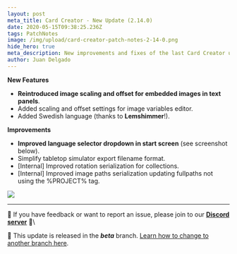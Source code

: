 ```yaml
---
layout: post
meta_title: Card Creator - New Update (2.14.0)
date: 2020-05-15T09:38:25.236Z
tags: PatchNotes
image: /img/upload/card-creator-patch-notes-2-14-0.png
hide_hero: true
meta_description: New improvements and fixes of the last Card Creator update!
author: Juan Delgado
---
```


**New Features**

* **Reintroduced image scaling and offset for embedded images in text panels**.
* Added scaling and offset settings for image variables editor.
* Added Swedish language (thanks to **Lemshimmer**!).



**Improvements**

* **Improved language selector dropdown in start screen** (see screenshot below).
* Simplify tabletop simulator export filename format.
* \[Internal] Improved rotation serialization for collections.
* \[Internal] Improved image paths serialization updating fullpaths not using the %PROJECT% tag.


![](https://steamcdn-a.akamaihd.net/steamcommunity/public/images/clans/28448748/4963babbc752e20ff0544c00002acb4873f08b90.png)

---

📌 If you have feedback or want to report an issue, please join to our **[Discord server](http://discord.gg/pixelatto)** 💬\

📌 This update is released in the ***beta*** branch. [Learn how to change to another branch here](/blog/beta-and-legacy-versions).